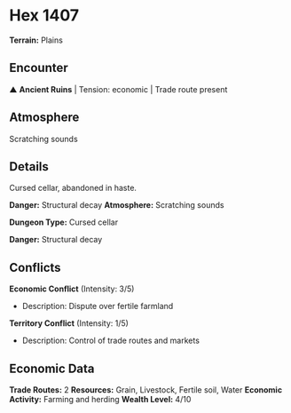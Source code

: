 # Hex 1407

**Terrain:** Plains

## Encounter
▲ **Ancient Ruins** | Tension: economic | Trade route present

## Atmosphere
Scratching sounds

## Details
Cursed cellar, abandoned in haste.

**Danger:** Structural decay
**Atmosphere:** Scratching sounds



**Dungeon Type:** Cursed cellar

**Danger:** Structural decay

## Conflicts
**Economic Conflict** (Intensity: 3/5)
- Description: Dispute over fertile farmland

**Territory Conflict** (Intensity: 1/5)
- Description: Control of trade routes and markets

## Economic Data
**Trade Routes:** 2
**Resources:** Grain, Livestock, Fertile soil, Water
**Economic Activity:** Farming and herding
**Wealth Level:** 4/10
